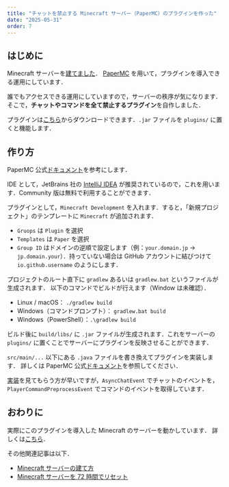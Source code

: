 ```yaml
---
title: "チャットを禁止する Minecraft サーバー（PaperMC）のプラグインを作った"
date: "2025-05-31"
order: 7
---
```


## はじめに
Minecraft サーバーを[建てました](/blog/minecraft-server)．
[PaperMC](https://papermc.io/) を用いて，プラグインを導入できる運用にしています．

誰でもアクセスできる運用にしていますので，サーバーの秩序が気になります．そこで，**チャットやコマンドを全て禁止するプラグイン**を自作しました．

プラグインは[こちら](https://github.com/ichi-no-se/no-chat-and-command)からダウンロードできます．`.jar` ファイルを `plugins/` に置くと機能します．

## 作り方

PaperMC 公式[ドキュメント](https://docs.papermc.io/paper/dev/project-setup/)を参考にします．

IDE として，JetBrains 社の [IntelliJ IDEA](https://www.jetbrains.com/ja-jp/idea/) が推奨されているので，これを用います．Community 版は無料で利用することができます．

プラグインとして，`Minecraft Development` を入れます．すると，「新規プロジェクト」のテンプレートに `Minecraft` が追加されます．

- `Gruops` は `Plugin` を選択
- `Templates` は `Paper` を選択
- `Group ID` はドメインの逆順で設定します（例：`your.domain.jp` → `jp.domain.your`）．持っていない場合は GitHub アカウントに結びつけて `io.github.username` のようにします．

プロジェクトのルート直下に `gradlew` あるいは `gradlew.bat` というファイルが生成されます．
以下のコマンドでビルドが行えます（Window は未確認）．

- Linux / macOS： `./gradlew build`
- Windows（コマンドプロンプト）： `gradlew.bat build`
- Windows（PowerShell）：`.\gradlew build`

ビルド後に `build/libs/` に `.jar` ファイルが生成されます．これをサーバーの `plugins/` に置くことでサーバーにプラグインを反映させることができます．

`src/main/...` 以下にある `.java` ファイルを書き換えてプラグインを実装します．
詳しくは PaperMC 公式[ドキュメント](https://docs.papermc.io/paper/dev/)を参照してください．

[実装](https://github.com/ichi-no-se/no-chat-and-command/blob/main/src/main/java/net/starcode/noChatAndCommand/NoChatAndCommand.java)を見てもらう方が早いですが，`AsyncChatEvent` でチャットのイベントを，`PlayerCommandPreprocessEvent` でコマンドのイベントを取得しています．

## おわりに
実際にこのプラグインを導入した Minecraft のサーバーを動かしています．
詳しくは[こちら](/blog/minecraft-server)．

その他関連記事は以下．
- [Minecraft サーバーの建て方](/blog/minecraft-server-2)
- [Minecraft サーバーを 72 時間でリセット](/blog/minecraft-server-4)
